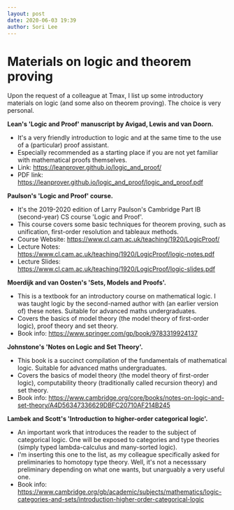 ```yaml
---
layout: post
date: 2020-06-03 19:39
author: Sori Lee
---
```


# Materials on logic and theorem proving

Upon the request of a colleague at Tmax, I list up some introductory materials
on logic (and some also on theorem proving). The choice is very personal.

**Lean's 'Logic and Proof' manuscript by Avigad, Lewis and van Doorn.**

- It's a very friendly introduction to logic and at the same time to the use of
  a (particular) proof assistant.
- Especially recommended as a starting place if you are not yet familiar with
  mathematical proofs themselves.
- Link: <https://leanprover.github.io/logic_and_proof/>
- PDF link: <https://leanprover.github.io/logic_and_proof/logic_and_proof.pdf>

**Paulson's 'Logic and Proof' course.**

- It's the 2019-2020 edition of Larry Paulson's Cambridge Part IB (second-year)
  CS course 'Logic and Proof'.
- This course covers some basic techniques for theorem proving, such as
  unification, first-order resolution and tableaux methods.
- Course Website: <https://www.cl.cam.ac.uk/teaching/1920/LogicProof/>
- Lecture Notes: <https://www.cl.cam.ac.uk/teaching/1920/LogicProof/logic-notes.pdf>
- Lecture Slides: <https://www.cl.cam.ac.uk/teaching/1920/LogicProof/logic-slides.pdf>

**Moerdijk and van Oosten's 'Sets, Models and Proofs'.**

- This is a textbook for an introductory course on mathematical logic. I was
  taught logic by the second-named author with (an earlier version of) these
  notes. Suitable for advanced maths undergraduates.
- Covers the basics of model theory (the model theory of first-order logic),
  proof theory and set theory.
- Book info: <https://www.springer.com/gp/book/9783319924137>

**Johnstone's 'Notes on Logic and Set Theory'.**

- This book is a succinct compilation of the fundamentals of mathematical logic.
  Suitable for advanced maths undergraduates.
- Covers the basics of model theory (the model theory of first-order logic),
  computability theory (traditionally called recursion theory) and set theory.
- Book info: <https://www.cambridge.org/core/books/notes-on-logic-and-set-theory/A4D56347336629DBFC20710AF214B245>

**Lambek and Scott's 'Introduction to higher-order categorical logic'.**

- An important work that introduces the reader to the subject of categorical
  logic. One will be exposed to categories and type theories (simply typed
  lambda-calculus and many-sorted logic).
- I'm inserting this one to the list, as my colleague specifically asked for
  preliminaries to homotopy type theory. Well, it's not a necesssary preliminary
  depending on what one wants, but unarguably a very useful one.
- Book info: <https://www.cambridge.org/gb/academic/subjects/mathematics/logic-categories-and-sets/introduction-higher-order-categorical-logic>
